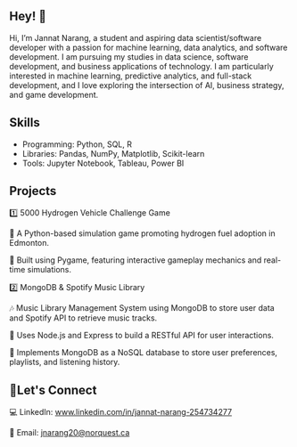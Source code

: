 ## Hey! 👋


<!--
**JannatNarang/JannatNarang** is a ✨ _special_ ✨ repository because its `README.md` (this file) appears on your GitHub profile.

Here are some ideas to get you started:

- 🔭 I’m currently working on ...
- 🌱 I’m currently learning ...
- 👯 I’m looking to collaborate on ...
- 🤔 I’m looking for help with ...
- 💬 Ask me about ...
- 📫 How to reach me: ...
- 😄 Pronouns: ...
- ⚡ Fun fact: ...
-->

Hi, I’m Jannat Narang, a student and aspiring data scientist/software developer with a passion for machine learning, data analytics, and software development. I am pursuing my studies in data science, software development, and business applications of technology. I am particularly interested in machine learning, predictive analytics, and full-stack development, and I love exploring the intersection of AI, business strategy, and game development.

## Skills 

- Programming: Python, SQL, R  
- Libraries: Pandas, NumPy, Matplotlib, Scikit-learn  
- Tools: Jupyter Notebook, Tableau, Power BI

 ## Projects     
 
1️⃣ 5000 Hydrogen Vehicle Challenge  Game

🚗 A Python-based simulation game promoting hydrogen fuel adoption in Edmonton.

🔹 Built using Pygame, featuring interactive gameplay mechanics and real-time simulations.

2️⃣ MongoDB & Spotify Music Library

🎶 Music Library Management System using MongoDB to store user data and Spotify API to retrieve music tracks.

🔹 Uses Node.js and Express to build a RESTful API for user interactions.

🔹 Implements MongoDB as a NoSQL database to store user preferences, playlists, and listening history.

## 🤝Let's Connect
💻 LinkedIn: www.linkedin.com/in/jannat-narang-254734277

📩 Email: jnarang20@norquest.ca
